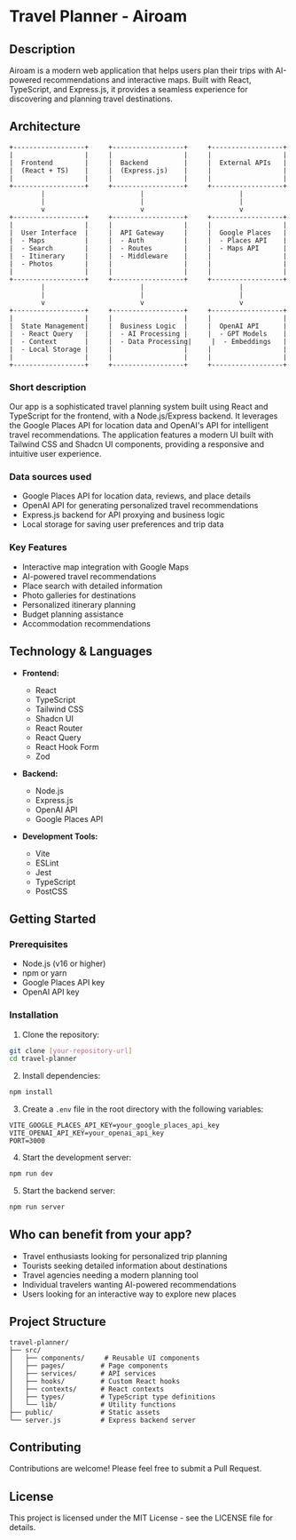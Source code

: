 # Travel Planner - Airoam

## Description
Airoam is a modern web application that helps users plan their trips with AI-powered recommendations and interactive maps. Built with React, TypeScript, and Express.js, it provides a seamless experience for discovering and planning travel destinations.

## Architecture
```ascii
+------------------+     +------------------+     +------------------+
|                  |     |                  |     |                  |
|  Frontend        |     |  Backend         |     |  External APIs   |
|  (React + TS)    |     |  (Express.js)    |     |                  |
|                  |     |                  |     |                  |
+------------------+     +------------------+     +------------------+
        |                        |                        |
        |                        |                        |
        v                        v                        v
+------------------+     +------------------+     +------------------+
|                  |     |                  |     |                  |
|  User Interface  |     |  API Gateway     |     |  Google Places   |
|  - Maps          |     |  - Auth          |     |  - Places API    |
|  - Search        |     |  - Routes        |     |  - Maps API      |
|  - Itinerary     |     |  - Middleware    |     |                  |
|  - Photos        |     |                  |     |                  |
|                  |     |                  |     |                  |
+------------------+     +------------------+     +------------------+
        |                        |                        |
        |                        |                        |
        v                        v                        v
+------------------+     +------------------+     +------------------+
|                  |     |                  |     |                  |
|  State Management|     |  Business Logic  |     |  OpenAI API      |
|  - React Query   |     |  - AI Processing |     |  - GPT Models    |
|  - Context       |     |  - Data Processing|     |  - Embeddings   |
|  - Local Storage |     |                  |     |                  |
|                  |     |                  |     |                  |
+------------------+     +------------------+     +------------------+
```


### Short description
Our app is a sophisticated travel planning system built using React and TypeScript for the frontend, with a Node.js/Express backend. It leverages the Google Places API for location data and OpenAI's API for intelligent travel recommendations. The application features a modern UI built with Tailwind CSS and Shadcn UI components, providing a responsive and intuitive user experience.

### Data sources used
- Google Places API for location data, reviews, and place details
- OpenAI API for generating personalized travel recommendations
- Express.js backend for API proxying and business logic
- Local storage for saving user preferences and trip data

### Key Features
- Interactive map integration with Google Maps
- AI-powered travel recommendations
- Place search with detailed information
- Photo galleries for destinations
- Personalized itinerary planning
- Budget planning assistance
- Accommodation recommendations

## Technology & Languages

- **Frontend:**
  - React
  - TypeScript
  - Tailwind CSS
  - Shadcn UI
  - React Router
  - React Query
  - React Hook Form
  - Zod

- **Backend:**
  - Node.js
  - Express.js
  - OpenAI API
  - Google Places API

- **Development Tools:**
  - Vite
  - ESLint
  - Jest
  - TypeScript
  - PostCSS

## Getting Started

### Prerequisites
- Node.js (v16 or higher)
- npm or yarn
- Google Places API key
- OpenAI API key

### Installation

1. Clone the repository:
```bash
git clone [your-repository-url]
cd travel-planner
```

2. Install dependencies:
```bash
npm install
```

3. Create a `.env` file in the root directory with the following variables:
```
VITE_GOOGLE_PLACES_API_KEY=your_google_places_api_key
VITE_OPENAI_API_KEY=your_openai_api_key
PORT=3000
```

4. Start the development server:
```bash
npm run dev
```

5. Start the backend server:
```bash
npm run server
```

## Who can benefit from your app?
- Travel enthusiasts looking for personalized trip planning
- Tourists seeking detailed information about destinations
- Travel agencies needing a modern planning tool
- Individual travelers wanting AI-powered recommendations
- Users looking for an interactive way to explore new places

## Project Structure
```
travel-planner/
├── src/
│   ├── components/     # Reusable UI components
│   ├── pages/         # Page components
│   ├── services/      # API services
│   ├── hooks/         # Custom React hooks
│   ├── contexts/      # React contexts
│   ├── types/         # TypeScript type definitions
│   └── lib/           # Utility functions
├── public/            # Static assets
└── server.js          # Express backend server
```

## Contributing
Contributions are welcome! Please feel free to submit a Pull Request.

## License
This project is licensed under the MIT License - see the LICENSE file for details.
